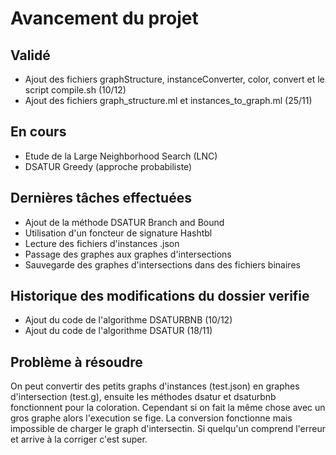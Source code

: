 # Avancement du projet 

## Validé 

- Ajout des fichiers graphStructure, instanceConverter, color, convert et le script compile.sh (10/12) 
- Ajout des fichiers graph_structure.ml et instances_to_graph.ml (25/11)

## En cours 

- Etude de la Large Neighborhood Search (LNC)
- DSATUR Greedy (approche probabiliste)

## Dernières tâches effectuées 

- Ajout de la méthode DSATUR Branch and Bound 
- Utilisation d'un foncteur de signature Hashtbl
- Lecture des fichiers d'instances .json 
- Passage des graphes aux graphes d'intersections 
- Sauvegarde des graphes d'intersections dans des fichiers binaires

## Historique des modifications du dossier verifie

- Ajout du code de l'algorithme DSATURBNB (10/12) 
- Ajout du code de l'algorithme DSATUR (18/11) 

## Problème à résoudre

On peut convertir des petits graphs d'instances (test.json) en graphes d'intersection (test.g), ensuite les méthodes dsatur et dsaturbnb fonctionnent pour la coloration. Cependant si on fait la même chose avec un gros graphe alors l'execution se fige. La conversion fonctionne mais impossible de charger le graph d'intersectin. Si quelqu'un comprend l'erreur et arrive à la corriger c'est super. 
